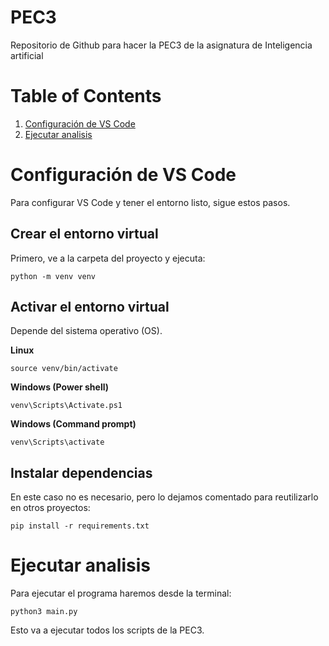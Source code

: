 # PEC3

Repositorio de Github para hacer la PEC3 de la asignatura de Inteligencia artificial 

# Table of Contents
1. [Configuración de VS Code](#configuracion-de-vs-code)
2. [Ejecutar analisis](#ejecutar-analisis)

# Configuración de VS Code

Para configurar VS Code y tener el entorno listo, sigue estos pasos.

## Crear el entorno virtual

Primero, ve a la carpeta del proyecto y ejecuta:

``` 
python -m venv venv
```

## Activar el entorno virtual

Depende del sistema operativo (OS).

__Linux__

```
source venv/bin/activate
```

__Windows (Power shell)__

```
venv\Scripts\Activate.ps1
```

__Windows (Command prompt)__

```
venv\Scripts\activate
```

## Instalar dependencias

En este caso no es necesario, pero lo dejamos comentado para reutilizarlo en otros proyectos:

```
pip install -r requirements.txt
```

# Ejecutar analisis

Para ejecutar el programa haremos desde la terminal:

```
python3 main.py
```

Esto va a ejecutar todos los scripts de la PEC3.
